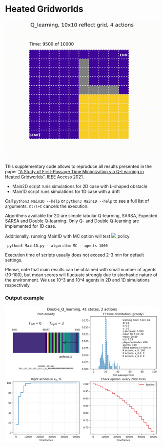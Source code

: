 # Heated Gridworlds

[//]: # (https://github.com/ml-for-physics/heatedgridworlds/blob/main/img/heatmap.gif)

<img src="/img/heatmap.gif"/>

This supplementary code allows to reproduce all results presented in the paper 
["A Study of First-Passage Time Minimization via Q-Learning in Heated Gridworlds"](https://ieeexplore.ieee.org/document/9622239), IEEE Access 2021.


- Main2D script runs simulations for 2D case with L-shaped obstacle
- Main1D script runs simulations for 1D case with a drift

Call `python3 Main2D --help` or `python3 Main1D --help` to see a full list of arguments.
`Ctrl+C` cancels the execution.

Algorithms available for 2D are simple tabular Q-learning, SARSA, Expected SARSA and Double Q-learning.
Only Q- and Double Q-learning are implemented for 1D case.

Additionally, running Main1D with MC option will test <img src="https://render.githubusercontent.com/render/math?math=\pi_R"> policy

     python3 Main1D.py --algorithm MC --agents 1000


Execution time of scripts usually does not exceed 2-3 min for default settings.

Please, note that main results can be obtained with small number of agents (10-100), but
mean scores will fluctuate strongly due to stochastic nature of the environment. We use 10^3 and 10^4 agents in 2D and 1D simulations respectively.

### Output example

<img src="/img/main1d_output_example.png">